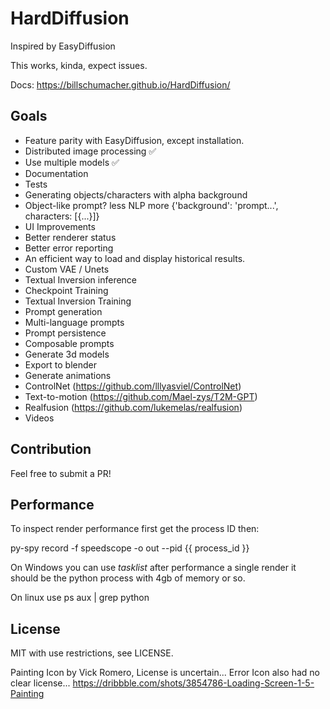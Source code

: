 HardDiffusion
=============

Inspired by EasyDiffusion

This works, kinda, expect issues.

Docs: https://billschumacher.github.io/HardDiffusion/

Goals
-----

* Feature parity with EasyDiffusion, except installation.
* Distributed image processing :white_check_mark:
* Use multiple models :white_check_mark:
* Documentation
* Tests
* Generating objects/characters with alpha background
* Object-like prompt? less NLP more {'background': 'prompt...', characters: [{...}]}
* UI Improvements
* Better renderer status
* Better error reporting
* An efficient way to load and display historical results.
* Custom VAE / Unets
* Textual Inversion inference
* Checkpoint Training
* Textual Inversion Training
* Prompt generation
* Multi-language prompts
* Prompt persistence
* Composable prompts
* Generate 3d models
* Export to blender
* Generate animations
* ControlNet (https://github.com/lllyasviel/ControlNet)
* Text-to-motion (https://github.com/Mael-zys/T2M-GPT)
* Realfusion (https://github.com/lukemelas/realfusion)
* Videos


Contribution
------------

Feel free to submit a PR!

Performance
-----------

To inspect render performance first get the process ID then:

py-spy record -f speedscope -o out --pid {{ process_id }}

On Windows you can use *tasklist* after performance a single render it should be the python process with 4gb of memory or so.

On linux use ps aux | grep python


License
-------

MIT with use restrictions, see LICENSE.

Painting Icon by Vick Romero, License is uncertain...
Error Icon also had no clear license...
https://dribbble.com/shots/3854786-Loading-Screen-1-5-Painting